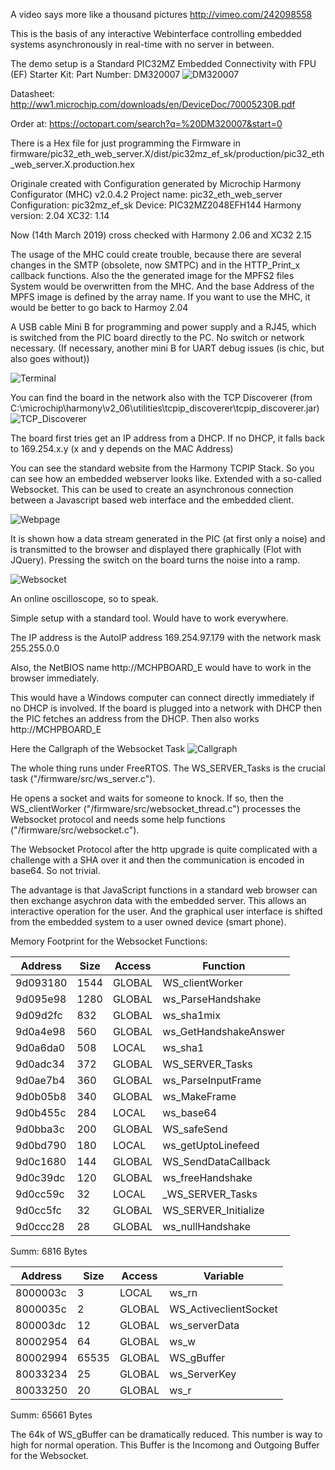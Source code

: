 A video says more like a thousand pictures http://vimeo.com/242098558

This is the basis of any interactive Webinterface controlling embedded systems asynchronously in real-time with no server in between.

The demo setup is a Standard PIC32MZ Embedded Connectivity with FPU (EF) Starter Kit: Part Number: DM320007
![DM320007](MZ_Eth_s.png)

Datasheet: http://ww1.microchip.com/downloads/en/DeviceDoc/70005230B.pdf

Order at: https://octopart.com/search?q=%20DM320007&start=0

There is a Hex file for just programming the Firmware in
firmware/pic32_eth_web_server.X/dist/pic32mz_ef_sk/production/pic32_eth_web_server.X.production.hex

Originale created with
Configuration generated by Microchip Harmony Configurator (MHC) v2.0.4.2
Project name:    pic32_eth_web_server
Configuration:   pic32mz_ef_sk
Device:          PIC32MZ2048EFH144
Harmony version: 2.04
XC32:            1.14

Now (14th  March 2019) cross checked with Harmony 2.06 and XC32 2.15

The usage of the MHC could create trouble, because there are several changes in the SMTP (obsolete, now SMTPC) and in the HTTP_Print_x callback functions.
Also the the generated image for the MPFS2 files System would be overwritten from the MHC. And the base Address of the MPFS image is defined by the array name.
If you want to use the MHC, it would be better to go back to Harmoy 2.04 

A USB cable Mini B for programming and power supply and a RJ45, which is switched from the PIC board directly to the PC. No switch or network necessary. (If necessary, another mini B for UART debug issues (is chic, but also goes without))


![Terminal](Terminal_s.png)

You can find the board in the network also with the TCP Discoverer (from C:\microchip\harmony\v2_06\utilities\tcpip_discoverer\tcpip_discoverer.jar)
![TCP_Discoverer](TCP_Discoverer.bmp)

The board first tries get an IP address from a DHCP. If no DHCP, it falls back to 169.254.x.y  (x and y depends on the MAC Address)

You can see the standard website from the Harmony TCPIP Stack. So you can see how an embedded webserver looks like.
Extended with a so-called Websocket. This can be used to create an asynchronous connection between a Javascript based web interface and the embedded client. 

![Webpage](Webpage_s.png)

It is shown how a data stream generated in the PIC (at first only a noise) and is transmitted to the browser and displayed there graphically (Flot with JQuery). Pressing the switch on the board turns the noise into a ramp.

![Websocket](Realtime_Websocket_s.png)

An online oscilloscope, so to speak.

Simple setup with a standard tool. Would have to work everywhere.

The IP address is the AutoIP address 169.254.97.179 with the network mask 255.255.0.0

Also, the NetBIOS name http://MCHPBOARD_E would have to work in the browser immediately.

This would have a Windows computer can connect directly immediately if no DHCP is involved.
If the board is plugged into a network with DHCP then the PIC fetches an address from the DHCP. Then also works http://MCHPBOARD_E

Here the Callgraph of the Websocket Task
![Callgraph](Websocket_Callgraph.jpg)

The whole thing runs under FreeRTOS. The WS_SERVER_Tasks is the crucial task ("/firmware/src/ws_server.c").

He opens a socket and waits for someone to knock. If so, then the WS_clientWorker ("/firmware/src/websocket_thread.c") processes the Websocket protocol and needs some help functions ("/firmware/src/websocket.c").

The Websocket Protocol after the http upgrade is quite complicated with a challenge with a SHA over it and then the communication is encoded in base64. So not trivial.

The advantage is that JavaScript functions in a standard web browser can then exchange asychron data with the embedded server. This allows an interactive operation for the user. And the graphical user interface is shifted from the embedded system to a user owned device (smart phone).

Memory Footprint for the Websocket Functions:

| Address | Size    | Access    |Function  |
|---------|---------|-----------|----------|
| 9d093180|  1544   |GLOBAL     |WS_clientWorker
| 9d095e98|  1280   |GLOBAL     |ws_ParseHandshake
| 9d09d2fc|   832   |GLOBAL     |ws_sha1mix
| 9d0a4e98|   560   |GLOBAL     |ws_GetHandshakeAnswer
| 9d0a6da0|   508   |LOCAL      |ws_sha1
| 9d0adc34|   372   |GLOBAL     |WS_SERVER_Tasks
| 9d0ae7b4|   360   |GLOBAL     |ws_ParseInputFrame
| 9d0b05b8|   340   |GLOBAL     |ws_MakeFrame
| 9d0b455c|   284   |LOCAL      |ws_base64
| 9d0bba3c|   200   |GLOBAL     |WS_safeSend
| 9d0bd790|   180   |LOCAL      |ws_getUptoLinefeed
| 9d0c1680|   144   |GLOBAL     |WS_SendDataCallback
| 9d0c39dc|   120   |GLOBAL     |ws_freeHandshake
| 9d0cc59c|    32   |LOCAL      |_WS_SERVER_Tasks
| 9d0cc5fc|    32   |GLOBAL     |WS_SERVER_Initialize
| 9d0ccc28|    28   |GLOBAL     |ws_nullHandshake
 
Summ: 6816 Bytes

| Address | Size    | Access    |Variable  |
|---------|---------|-----------|----------|  
| 8000003c|     3   |LOCAL      | ws_rn                         
| 8000035c|     2   |GLOBAL     | WS_ActiveclientSocket         
| 800003dc|    12   |GLOBAL     | ws_serverData                 
| 80002954|    64   |GLOBAL     | ws_w                          
| 80002994| 65535   |GLOBAL     | WS_gBuffer                    
| 80033234|    25   |GLOBAL     | ws_ServerKey                  
| 80033250|    20   |GLOBAL     | ws_r                          
                                                                                 
Summ: 65661 Bytes

The 64k of WS_gBuffer can be dramatically reduced. This number is way to high for normal operation. 
This Buffer is the Incomong and Outgoing Buffer for the Websocket.
